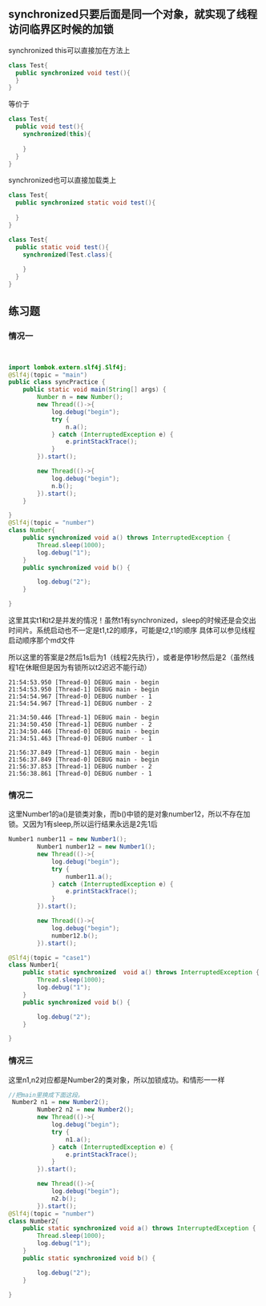 ## synchronized只要后面是同一个对象，就实现了线程访问临界区时候的加锁
synchronized this可以直接加在方法上
```java
class Test{
  public synchronized void test(){
  }
}
```

等价于

```java
class Test{
  public void test(){
    synchronized(this){
    
    }
  }
}
```

synchronized也可以直接加载类上

```java
class Test{
  public synchronized static void test(){
  
  }
}
```

```java
class Test{
  public static void test(){
    synchronized(Test.class){
    
    }
  }
}
```


## 练习题
### 情况一
```java


import lombok.extern.slf4j.Slf4j;
@Slf4j(topic = "main")
public class syncPractice {
    public static void main(String[] args) {
        Number n = new Number();
        new Thread(()->{
            log.debug("begin");
            try {
                n.a();
            } catch (InterruptedException e) {
                e.printStackTrace();
            }
        }).start();

        new Thread(()->{
            log.debug("begin");
            n.b();
        }).start();
    }

}
@Slf4j(topic = "number")
class Number{
    public synchronized void a() throws InterruptedException {
        Thread.sleep(1000);
        log.debug("1");
    }
    public synchronized void b() {

        log.debug("2");
    }

}
```

这里其实t1和t2是并发的情况！虽然t1有synchronized，sleep的时候还是会交出时间片。系统启动也不一定是t1,t2的顺序，可能是t2,t1的顺序
具体可以参见线程启动顺序那个md文件

所以这里的答案是2然后1s后为1（线程2先执行），或者是停1秒然后是2（虽然线程1在休眠但是因为有锁所以t2迟迟不能行动）

```
21:54:53.950 [Thread-0] DEBUG main - begin
21:54:53.950 [Thread-1] DEBUG main - begin
21:54:54.967 [Thread-0] DEBUG number - 1
21:54:54.967 [Thread-1] DEBUG number - 2
```
```
21:34:50.446 [Thread-1] DEBUG main - begin
21:34:50.450 [Thread-1] DEBUG number - 2
21:34:50.446 [Thread-0] DEBUG main - begin
21:34:51.463 [Thread-0] DEBUG number - 1
```
```
21:56:37.849 [Thread-1] DEBUG main - begin
21:56:37.849 [Thread-0] DEBUG main - begin
21:56:37.853 [Thread-1] DEBUG number - 2
21:56:38.861 [Thread-0] DEBUG number - 1
```

### 情况二
这里Number1的a()是锁类对象，而b()中锁的是对象number12，所以不存在加锁。又因为1有sleep,所以运行结果永远是2先1后
```java
Number1 number11 = new Number1();
        Number1 number12 = new Number1();
        new Thread(()->{
            log.debug("begin");
            try {
                number11.a();
            } catch (InterruptedException e) {
                e.printStackTrace();
            }
        }).start();

        new Thread(()->{
            log.debug("begin");
            number12.b();
        }).start();

@Slf4j(topic = "case1")
class Number1{
    public static synchronized  void a() throws InterruptedException {
        Thread.sleep(1000);
        log.debug("1");
    }
    public synchronized void b() {

        log.debug("2");
    }

}
```

### 情况三
这里n1,n2对应都是Number2的类对象，所以加锁成功。和情形一一样
```java
//把main里换成下面这段。
 Number2 n1 = new Number2();
        Number2 n2 = new Number2();
        new Thread(()->{
            log.debug("begin");
            try {
                n1.a();
            } catch (InterruptedException e) {
                e.printStackTrace();
            }
        }).start();

        new Thread(()->{
            log.debug("begin");
            n2.b();
        }).start();
@Slf4j(topic = "number")
class Number2{
    public static synchronized void a() throws InterruptedException {
        Thread.sleep(1000);
        log.debug("1");
    }
    public static synchronized void b() {

        log.debug("2");
    }

}
```
